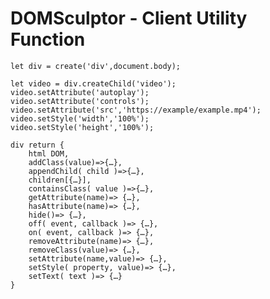 # DOMSculptor - Client Utility Function

	let div = create('div',document.body);

	let video = div.createChild('video');
	video.setAttribute('autoplay');
	video.setAttribute('controls');
	video.setAttribute('src','https://example/example.mp4');
	video.setStyle('width','100%');
	video.setStyle('height','100%');

	div return {
		html DOM,
		addClass(value)=>{…},
		appendChild( child )=>{…},
		children[{…}],
		containsClass( value )=>{…},
		getAttribute(name)=> {…},
		hasAttribute(name)=> {…},
		hide()=> {…},
		off( event, callback )=> {…},
		on( event, callback )=> {…},
		removeAttribute(name)=> {…},
		removeClass(value)=> {…},
		setAttribute(name,value)=> {…},
		setStyle( property, value)=> {…},
		setText( text )=> {…}
	}